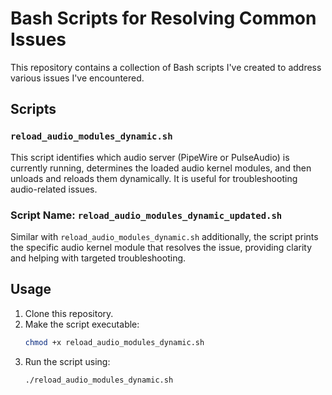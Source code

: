 # Bash Scripts for Resolving Common Issues

This repository contains a collection of Bash scripts I've created to address various issues I've encountered.

## Scripts

### `reload_audio_modules_dynamic.sh`
This script identifies which audio server (PipeWire or PulseAudio) is currently running, determines the loaded audio kernel modules, and then unloads and reloads them dynamically. It is useful for troubleshooting audio-related issues.

### Script Name: `reload_audio_modules_dynamic_updated.sh`
Similar with `reload_audio_modules_dynamic.sh` additionally, the script prints the specific audio kernel module that resolves the issue, providing clarity and helping with targeted troubleshooting.

## Usage
1. Clone this repository.
2. Make the script executable:
   ```bash
   chmod +x reload_audio_modules_dynamic.sh
4. Run the script using:
   ```bash
   ./reload_audio_modules_dynamic.sh
